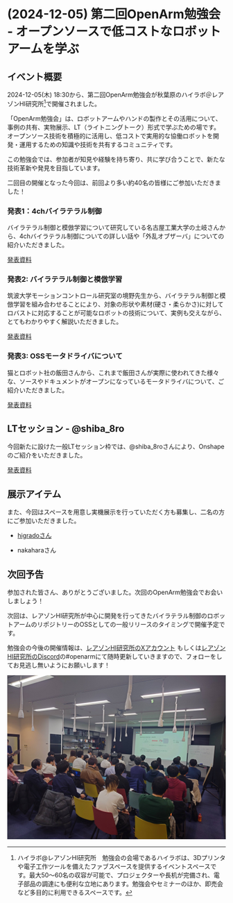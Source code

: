 # (2024-12-05) 第二回OpenArm勉強会 - オープンソースで低コストなロボットアームを学ぶ

## イベント概要

2024-12-05(木) 18:30から、第二回OpenArm勉強会が秋葉原のハイラボ＠レアゾンHI研究所[^1]で開催されました。

「OpenArm勉強会」は、ロボットアームやハンドの製作とその活用について、事例の共有、実物展示、LT（ライトニングトーク）形式で学ぶための場です。オープンソース技術を積極的に活用し、低コストで実用的な協働ロボットを開発・運用するための知識や技術を共有するコミュニティです。

この勉強会では、参加者が知見や経験を持ち寄り、共に学び合うことで、新たな技術革新や発見を目指しています。

二回目の開催となった今回は、前回より多い約40名の皆様にご参加いただきました！

### 発表1：4chバイラテラル制御

バイラテラル制御と模倣学習について研究している名古屋工業大学の土岐さんから、4chバイラテラル制御についての詳しい話や「外乱オブザーバ」についての紹介いただきました。

[発表資料](<../_static/blog/2024-12-05-openarm-study-group-02/openarm-study-group-02-toki.pdf>)

### 発表2: バイラテラル制御と模倣学習

筑波大学モーションコントロール研究室の境野先生から、バイラテラル制御と模倣学習を組み合わせることにより、対象の形状や素材(硬さ・柔らかさ)に対してロバストに対応することが可能なロボットの技術について、実例も交えながら、とてもわかりやすく解説いただきました。

[発表資料](<../_static/blog/2024-12-05-openarm-study-group-02/openarm-study-group-02-sakaino.pdf>)



### 発表3: OSSモータドライバについて

猫とロボット社の飯田さんから、これまで飯田さんが実際に使われてきた様々な、ソースやドキュメントがオープンになっているモータドライバについて、ご紹介いただきました。

[発表資料](<../_static/_static/blog/2024-12-05-openarm-study-group-02/openarm-study-group-02-iida.pdf>)

## LTセッション - @shiba_8ro 

今回新たに設けた一般LTセッション枠では、@shiba_8roさんにより、Onshapeのご紹介をいただきました。

[発表資料](https://speakerdeck.com/shiba_8ro/onshapenoshao-jie-gai-yao-bian)

## 展示アイテム

また、今回はスペースを用意し実機展示を行っていただく方も募集し、二名の方にご参加いただきました。

* [higradoさん](https://x.com/EL2031watson) 

* nakaharaさん

## 次回予告

参加された皆さん、ありがとうございました。次回のOpenArm勉強会でお会いしましょう！

次回は、レアゾンHI研究所が中心に開発を行ってきたバイラテラル制御のロボットアームのリポジトリーのOSSとしての一般リリースのタイミングで開催予定です。

勉強会の今後の開催情報は、[レアゾンHI研究所のXアカウント](https://x.com/ReazonHILab) もしくは[レアゾンHI研究所のDiscord](https://discord.gg/ua8TxhubAF)の#openarmにて随時更新していきますので、フォローをしてお見逃し無いようにお願いします！

![](<../_static/blog/2024-12-05-openarm-study-group-02/openarm-study-group-02-photo.JPG>)

[^1]:ハイラボ@レアゾンHI研究所　勉強会の会場であるハイラボは、3Dプリンタや電子工作ツールを備えたファブスペースを提供するイベントスペースです。最大50〜60名の収容が可能で、プロジェクターや長机が完備され、電子部品の調達にも便利な立地にあります。勉強会やセミナーのほか、即売会など多目的に利用できるスペースです。
